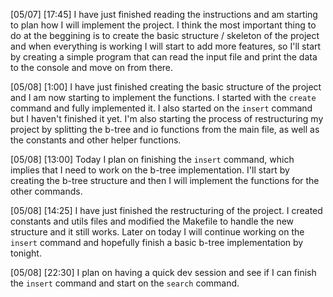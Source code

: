 [05/07] [17:45]
I have just finished reading the instructions and am starting to plan how I will implement the project. I think the most important thing to do at the beggining is to create the basic structure / skeleton of the project and when everything is working I will start to add more features, so I'll start by creating a simple program that can read the input file and print the data to the console and move on from there.

[05/08] [1:00]
I have just finished creating the basic structure of the project and I am now starting to implement the functions. I started with the `create` command and fully implemented it. I also started on the `insert` command but I haven't finished it yet. I'm also starting the process of restructuring my project by splitting the b-tree and io functions from the main file, as well as the constants and other helper functions.

[05/08] [13:00]
Today I plan on finishing the `insert` command, which implies that I need to work on the b-tree implementation. I'll start by creating the b-tree structure and then I will implement the functions for the other commands.

[05/08] [14:25]
I have just finished the restructuring of the project. I created constants and utils files and modified the Makefile to handle the new structure and it still works. Later on today I will continue working on the `insert` command and hopefully finish a basic b-tree implementation by tonight.

[05/08] [22:30]
I plan on having a quick dev session and see if I can finish the `insert` command and start on the `search` command. 